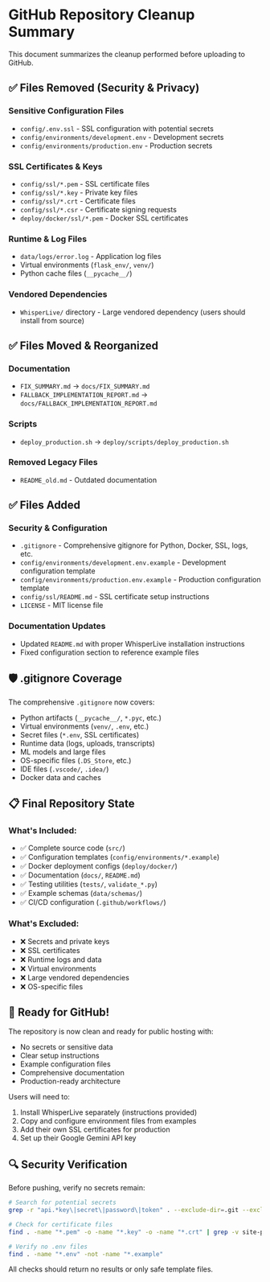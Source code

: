 # GitHub Repository Cleanup Summary

This document summarizes the cleanup performed before uploading to GitHub.

## ✅ Files Removed (Security & Privacy)

### Sensitive Configuration Files
- `config/.env.ssl` - SSL configuration with potential secrets
- `config/environments/development.env` - Development secrets
- `config/environments/production.env` - Production secrets

### SSL Certificates & Keys
- `config/ssl/*.pem` - SSL certificate files
- `config/ssl/*.key` - Private key files  
- `config/ssl/*.crt` - Certificate files
- `config/ssl/*.csr` - Certificate signing requests
- `deploy/docker/ssl/*.pem` - Docker SSL certificates

### Runtime & Log Files
- `data/logs/error.log` - Application log files
- Virtual environments (`flask_env/`, `venv/`)
- Python cache files (`__pycache__/`)

### Vendored Dependencies
- `WhisperLive/` directory - Large vendored dependency (users should install from source)

## ✅ Files Moved & Reorganized

### Documentation
- `FIX_SUMMARY.md` → `docs/FIX_SUMMARY.md`
- `FALLBACK_IMPLEMENTATION_REPORT.md` → `docs/FALLBACK_IMPLEMENTATION_REPORT.md`

### Scripts
- `deploy_production.sh` → `deploy/scripts/deploy_production.sh`

### Removed Legacy Files
- `README_old.md` - Outdated documentation

## ✅ Files Added

### Security & Configuration
- `.gitignore` - Comprehensive gitignore for Python, Docker, SSL, logs, etc.
- `config/environments/development.env.example` - Development configuration template
- `config/environments/production.env.example` - Production configuration template
- `config/ssl/README.md` - SSL certificate setup instructions
- `LICENSE` - MIT license file

### Documentation Updates
- Updated `README.md` with proper WhisperLive installation instructions
- Fixed configuration section to reference example files

## 🛡️ .gitignore Coverage

The comprehensive `.gitignore` now covers:
- Python artifacts (`__pycache__/`, `*.pyc`, etc.)
- Virtual environments (`venv/`, `.env`, etc.)
- Secret files (`*.env`, SSL certificates)
- Runtime data (logs, uploads, transcripts)
- ML models and large files
- OS-specific files (`.DS_Store`, etc.)
- IDE files (`.vscode/`, `.idea/`)
- Docker data and caches

## 📋 Final Repository State

### What's Included:
- ✅ Complete source code (`src/`)
- ✅ Configuration templates (`config/environments/*.example`)
- ✅ Docker deployment configs (`deploy/docker/`)
- ✅ Documentation (`docs/`, `README.md`)
- ✅ Testing utilities (`tests/`, `validate_*.py`)
- ✅ Example schemas (`data/schemas/`)
- ✅ CI/CD configuration (`.github/workflows/`)

### What's Excluded:
- ❌ Secrets and private keys
- ❌ SSL certificates
- ❌ Runtime logs and data
- ❌ Virtual environments
- ❌ Large vendored dependencies
- ❌ OS-specific files

## 🚀 Ready for GitHub!

The repository is now clean and ready for public hosting with:
- No secrets or sensitive data
- Clear setup instructions
- Example configuration files
- Comprehensive documentation
- Production-ready architecture

Users will need to:
1. Install WhisperLive separately (instructions provided)
2. Copy and configure environment files from examples
3. Add their own SSL certificates for production
4. Set up their Google Gemini API key

## 🔍 Security Verification

Before pushing, verify no secrets remain:
```bash
# Search for potential secrets
grep -r "api.*key\|secret\|password\|token" . --exclude-dir=.git --exclude="*.md" --exclude=".gitignore"

# Check for certificate files
find . -name "*.pem" -o -name "*.key" -o -name "*.crt" | grep -v site-packages

# Verify no .env files
find . -name "*.env" -not -name "*.example"
```

All checks should return no results or only safe template files.
